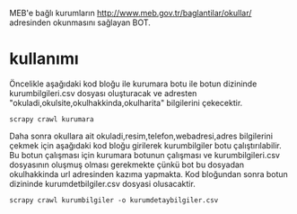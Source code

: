 

MEB'e bağlı kurumların  http://www.meb.gov.tr/baglantilar/okullar/ adresinden okunmasını sağlayan BOT.

# kullanımı

Öncelikle aşağıdaki kod bloğu ile kurumara botu ile botun dizininde kurumbilgileri.csv dosyası oluşturacak ve adresten "okuladi,okulsite,okulhakkinda,okulharita" bilgilerini çekecektir.

`scrapy crawl kurumara`

Daha sonra okullara ait okuladi,resim,telefon,webadresi,adres bilgilerini çekmek için aşağıdaki kod bloğu girilerek kurumbilgiler botu çalıştırılabilir. Bu botun çalışması için kurumara botunun çalışması ve kurumbilgileri.csv dosyasının oluşmuş olması gerekmekte çünkü bot bu dosyadan okulhakkinda url adresinden kazıma yapmakta.
Kod bloğundan sonra botun dizininde kurumdetbilgiler.csv dosyasi olusacaktir.

`scrapy crawl kurumbilgiler -o kurumdetaybilgiler.csv`

